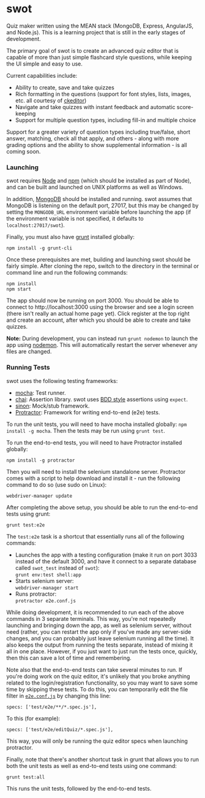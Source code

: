 # swot

Quiz maker written using the MEAN stack (MongoDB, Express, AngularJS, and Node.js). This is a learning project that is still in the early stages of development.

The primary goal of swot is to create an advanced quiz editor that is capable of more than just simple flashcard style questions, while keeping the UI simple and easy to use.

Current capabilities include:

- Ability to create, save and take quizzes
- Rich formatting in the questions (support for font styles, lists, images, etc. all courtesy of [ckeditor](http://ckeditor.com/))
- Navigate and take quizzes with instant feedback and automatic score-keeping
- Support for multiple question types, including fill-in and multiple choice

Support for a greater variety of question types including true/false, short answer, matching, check all that apply, and others - along with more grading options and the ability to show supplemental information - is all coming soon.

### Launching

swot requires [Node](http://nodejs.org/) and [npm](http://npmjs.org/) (which should be installed as part of Node), and can be built and launched on UNIX platforms as well as Windows.

In addition, [MongoDB](http://www.mongodb.org/) should be installed and running.  swot assumes that MongoDB is listening on the default port, 27017, but this may be changed by setting the `MONGODB_URL` environment variable before launching the app (if the environment variable is not specified, it defaults to `localhost:27017/swot`).

Finally, you must also have [grunt](http://gruntjs.com/) installed globally:

```
npm install -g grunt-cli
```

Once these prerequisites are met, building and launching swot should be fairly simple. After cloning the repo, switch to the directory in the terminal or command line and run the following commands:

    npm install
    npm start

The app should now be running on port 3000.  You should be able to connect to http://localhost:3000 using the browser and see a login screen (there isn't really an actual home page yet). Click register at the top right and create an account, after which you should be able to create and take quizzes.

**Note:** During development, you can instead run `grunt nodemon` to launch the app using [nodemon](https://github.com/remy/nodemon). This will automatically restart the server whenever any files are changed.


### Running Tests

swot uses the following testing frameworks:

- [mocha](http://mochajs.org/): Test runner.
- [chai](http://chaijs.com/): Assertion library. swot uses [BDD style](http://chaijs.com/api/bdd/) assertions using `expect`.
- [sinon](): Mock/stub framework.
- [Protractor](https://github.com/angular/protractor): Framework for writing end-to-end (e2e) tests.

To run the unit tests, you will need to have mocha installed globally: `npm install -g mocha`. Then the tests may be run using `grunt test`.

To run the end-to-end tests, you will need to have Protractor installed globally:

    npm install -g protractor

Then you will need to install the selenium standalone server. Protractor comes with a script to help download and install it - run the following command to do so (use sudo on Linux):

    webdriver-manager update

After completing the above setup, you should be able to run the end-to-end tests using grunt:

    grunt test:e2e

The `test:e2e` task is a shortcut that essentially runs all of the following commands:

- Launches the app with a testing configuration (make it run on port 3033 instead of the default 3000, and have it connect to a separate database called `swot_test` instead of `swot`):  
  `grunt env:test shell:app`
- Starts selenium server:  
  `webdriver-manager start`
- Runs protractor:  
  `protractor e2e.conf.js`

While doing development, it is recommended to run each of the above commands in 3 separate terminals.  This way, you're not repeatedly launching and bringing down the app, as well as selenium server, without need (rather, you can restart the app only if you've made any server-side changes, and you can probably just leave selenium running all the time). It also keeps the output from running the tests separate, instead of mixing it all in one place.  However, if you just want to just run the tests once, quickly, then this can save a lot of time and remembering.

Note also that the end-to-end tests can take several minutes to run. If you're doing work on the quiz editor, it's unlikely that you broke anything related to the login/registration functionality, so you may want to save some time by skipping these tests. To do this, you can temporarily edit the file filter in [`e2e.conf.js`](https://github.com/sergkr/swot/blob/master/e2e.conf.js) by changing this line:

    specs: ['test/e2e/**/*.spec.js'],

To this (for example):

    specs: ['test/e2e/editQuiz/*.spec.js'],

This way, you will only be running the quiz editor specs when launching protractor.

Finally, note that there's another shortcut task in grunt that allows you to run both the unit tests as well as end-to-end tests using one command:

`grunt test:all`

This runs the unit tests, followed by the end-to-end tests.
